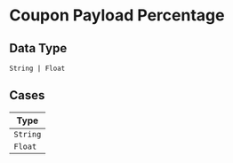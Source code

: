 
# Coupon Payload Percentage

## Data Type

`String | Float`

## Cases

| Type |
|  --- |
| `String` |
| `Float` |

